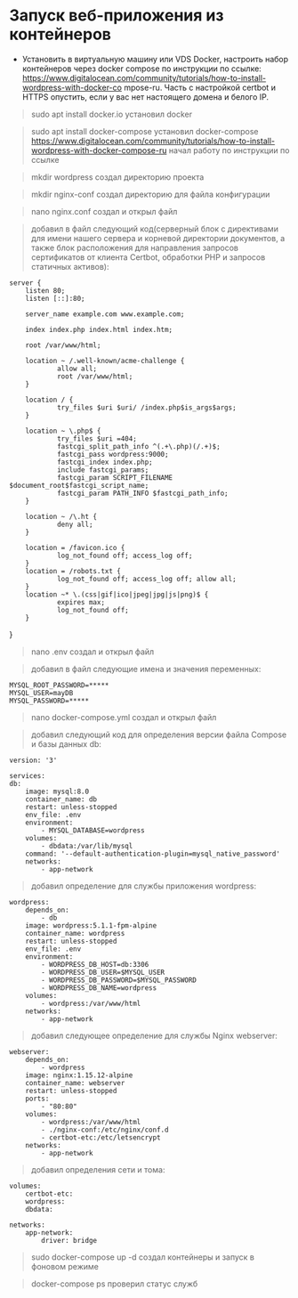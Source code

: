 # Запуск веб-приложения из контейнеров

* Установить в виртуальную машину или VDS Docker, настроить набор контейнеров через docker compose по инструкции по ссылке: https://www.digitalocean.com/community/tutorials/how-to-install-wordpress-with-docker-co mpose-ru. Часть с настройкой certbot и HTTPS опустить, если у вас нет настоящего домена и белого IP.

>sudo apt install docker.io установил docker

>sudo apt install docker-compose установил docker-compose
https://www.digitalocean.com/community/tutorials/how-to-install-wordpress-with-docker-compose-ru начал работу по инструкции по ссылке

>mkdir wordpress создал директорию проекта

>mkdir nginx-conf создал директорию для файла конфигурации

>nano nginx.conf создал и открыл файл

>добавил в файл следующий код(серверный блок с директивами для имени нашего сервера и корневой директории документов, а также блок расположения для направления запросов сертификатов от клиента Certbot, обработки PHP и запросов статичных активов):

    server {
        listen 80;
        listen [::]:80;

        server_name example.com www.example.com;

        index index.php index.html index.htm;

        root /var/www/html;

        location ~ /.well-known/acme-challenge {
                allow all;
                root /var/www/html;
        }

        location / {
                try_files $uri $uri/ /index.php$is_args$args;
        }

        location ~ \.php$ {
                try_files $uri =404;
                fastcgi_split_path_info ^(.+\.php)(/.+)$;
                fastcgi_pass wordpress:9000;
                fastcgi_index index.php;
                include fastcgi_params;
                fastcgi_param SCRIPT_FILENAME $document_root$fastcgi_script_name;
                fastcgi_param PATH_INFO $fastcgi_path_info;
        }

        location ~ /\.ht {
                deny all;
        }

        location = /favicon.ico {
                log_not_found off; access_log off;
        }
        location = /robots.txt {
                log_not_found off; access_log off; allow all;
        }
        location ~* \.(css|gif|ico|jpeg|jpg|js|png)$ {
                expires max;
                log_not_found off;
        }
}

>nano .env создал и открыл файл

>добавил в файл следующие имена и значения переменных:

    MYSQL_ROOT_PASSWORD=*****
    MYSQL_USER=mayDB
    MYSQL_PASSWORD=*****

>nano docker-compose.yml создал и открыл файл

>добавил следующий код для определения версии файла Compose и базы данных db:

    version: '3'

    services:
    db:
        image: mysql:8.0
        container_name: db
        restart: unless-stopped
        env_file: .env
        environment:
            - MYSQL_DATABASE=wordpress
        volumes:
            - dbdata:/var/lib/mysql
        command: '--default-authentication-plugin=mysql_native_password'
        networks:
            - app-network

>добавил определение для службы приложения wordpress:

    wordpress:
        depends_on:
            - db
        image: wordpress:5.1.1-fpm-alpine
        container_name: wordpress
        restart: unless-stopped
        env_file: .env
        environment:
            - WORDPRESS_DB_HOST=db:3306
            - WORDPRESS_DB_USER=$MYSQL_USER
            - WORDPRESS_DB_PASSWORD=$MYSQL_PASSWORD
            - WORDPRESS_DB_NAME=wordpress
        volumes:
            - wordpress:/var/www/html
        networks:
            - app-network

>добавил следующее определение для службы Nginx webserver:

    webserver:
        depends_on:
            - wordpress
        image: nginx:1.15.12-alpine
        container_name: webserver
        restart: unless-stopped
        ports:
            - "80:80"
        volumes:
            - wordpress:/var/www/html
            - ./nginx-conf:/etc/nginx/conf.d
            - certbot-etc:/etc/letsencrypt
        networks:
            - app-network

>добавил определения сети и тома:

    volumes:
        certbot-etc:
        wordpress:
        dbdata:

    networks:
        app-network:
            driver: bridge 

>sudo docker-compose up -d создал контейнеры и запуск в фоновом режиме

>docker-compose ps проверил статус служб 
